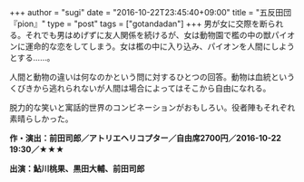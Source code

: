 +++
author = "sugi"
date = "2016-10-22T23:45:40+09:00"
title = "五反田団『pion』"
type = "post"
tags = ["gotandadan"]
+++
男が女に交際を断られる。それでも男はめげずに友人関係を続けるが、女は動物園で檻の中の獣パイオンに運命的な恋をしてしまう。女は檻の中に入り込み、パイオンを人間にしようとする……。

人間と動物の違いは何なのかという問に対するひとつの回答。動物は血統というくびきから逃れられないが人間は場合によってはそこから自由になれる。

脱力的な笑いと寓話的世界のコンビネーションがおもしろい。役者陣もそれぞれ素晴らしかった。

**作・演出：前田司郎／アトリエヘリコプター／自由席2700円／2016-10-22 19:30／★★★**

**出演：鮎川桃果、黒田大輔、前田司郎**

